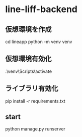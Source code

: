 # line-liff-backend
## 仮想環境を作成
cd lineapp
python -m venv venv

## 仮想環境有効化
.\venv\Scripts\activate

## ライブラリ有効化
pip install -r requirements.txt

## start
python manage.py runserver